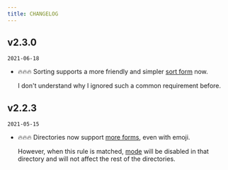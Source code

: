 ```yaml
---
title: CHANGELOG
---
```


## v2.3.0

`2021-06-18`

+ 🔥🔥🔥 Sorting supports a more friendly and simpler [sort form](/features/markdown-file-config.html#autosort) now.

  I don't understand why I ignored such a common requirement before.

## v2.2.3

`2021-05-15`

+ 🔥🔥🔥 Directories now support [more forms](https://github.com/shanyuhai123/vuepress-plugin-auto-sidebar/tree/master/packages/vuepress-docs-gh-pages/docs), even with emoji.

  However, when this rule is matched, [mode](/features/plugin-options.html#_1-built-in-mode) will be disabled in that directory and will not affect the rest of the directories.
